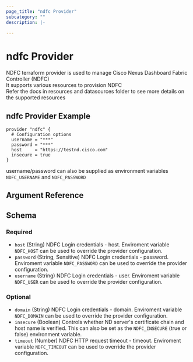 ```yaml
---
page_title: "ndfc Provider"
subcategory: ""
description: |-
  
---
```


# ndfc Provider


NDFC terraform provider is used to manage Cisco Nexus Dashboard Fabric Controller (NDFC)    
It supports various resources to provision NDFC     
Refer the docs in resources and datasources folder to see more details on the supported resources       

## ndfc Provider Example

```hcl
provider "ndfc" {
  # Configuration options
  username = "***"
  password = "***"
  host     = "https://testnd.cisco.com"
  insecure = true
}
```
username/password can also be supplied as environment variables `NDFC_USERNAME` and `NDFC_PASSWORD`
## Argument Reference

<!-- schema generated by tfplugindocs -->
## Schema

### Required

- `host` (String) NDFC Login credentials - host. Enviroment variable `NDFC_HOST` can be used to override the provider configuration.
- `password` (String, Sensitive) NDFC Login credentials - password. Enviroment variable `NDFC_PASSWORD` can be used to override the provider configuration.
- `username` (String) NDFC Login credentials - user.  Enviroment variable `NDFC_USER` can be used to override the provider configuration.

### Optional

- `domain` (String) NDFC Login credentials - domain. Enviroment variable `NDFC_DOMAIN` can be used to override the provider configuration.
- `insecure` (Boolean) Controls whether ND server's certificate chain and host name is verified. This can also be set as the `NDFC_INSECURE` (true or false) environment variable.
- `timeout` (Number) NDFC HTTP request timeout - timeout. Enviroment variable `NDFC_TIMEOUT` can be used to override the provider configuration.


